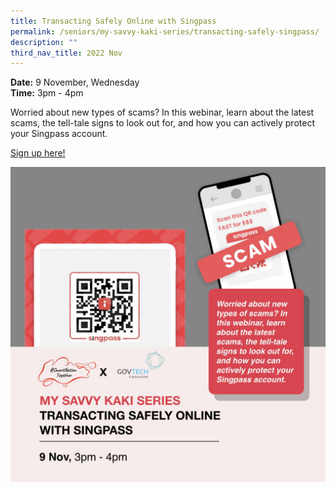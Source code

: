 ```yaml
---
title: Transacting Safely Online with Singpass
permalink: /seniors/my-savvy-kaki-series/transacting-safely-singpass/
description: ""
third_nav_title: 2022 Nov
---
```


**Date:** 9 November, Wednesday
<br> **Time:** 3pm - 4pm

Worried about new types of scams? In this webinar, learn about the latest scams, the tell-tale signs to look out for, and how you can actively protect your Singpass account.

[Sign up here!](https://go.gov.sg/seniors-singpassurl-nov22)

![free webinar on how to transact safely online with singpass for seniors](/images/Nov%202022/Singpass_Seniors_9%20Nov.jpeg)